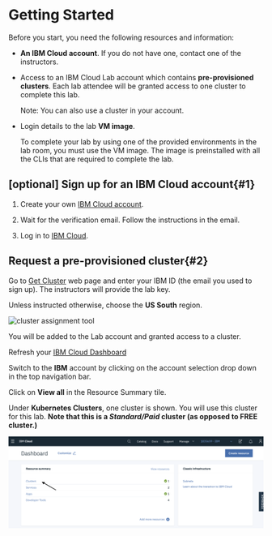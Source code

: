 # Getting Started

Before you start, you need the following resources and information:

* **An IBM Cloud account**. If you do not have one, contact one of the instructors.

* Access to an IBM Cloud Lab account which contains **pre-provisioned clusters**. Each lab attendee will be granted access to one cluster to complete this lab.

    Note: You can also use a cluster in your account.

* Login details to the lab **VM image**.

    To complete your lab by using one of the provided environments in the lab room, you must use the VM image. The image is preinstalled with all the CLIs that are required to complete the lab.


## [optional] Sign up for an IBM Cloud account{#1}

1. Create your own [IBM Cloud account](https://cloud.ibm.com).

2. Wait for the verification email. Follow the instructions in the email.

3. Log in to [IBM Cloud](https://cloud.ibm.com).


## Request a pre-provisioned cluster{#2}

Go to [Get Cluster](https://think-iks.mybluemix.net/) web page and enter your IBM ID (the email you used to sign up). The instructors will provide the lab key. 

Unless instructed otherwise, choose the **US South** region.

![cluster assignment tool](https://raw.githubusercontent.com/rvennam/istio101/master/workshop/README_images/get-cluster.png)

You will be added to the Lab account and granted access to a cluster.

Refresh your [IBM Cloud Dashboard](https://cloud.ibm.com)

Switch to the **IBM** account by clicking on the account selection drop down in the top navigation bar.

Click on **View all** in the Resource Summary tile.

Under **Kubernetes Clusters**, one cluster is shown. You will use this cluster for this lab. **Note that this is a *Standard/Paid* cluster (as opposed to FREE cluster.)**

![cluster dashboard](https://raw.githubusercontent.com/rvennam/istio101/master/workshop/README_images/dashboard.png)



